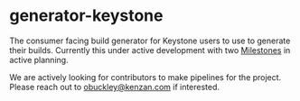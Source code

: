 # generator-keystone
The consumer facing build generator for Keystone users to use to generate their builds.  Currently this under active development with two [Milestones][] in active planning.


We are actively looking for contributors to make pipelines for the project.  Please reach out to obuckley@kenzan.com if interested.

[Milestones]: https://github.com/kenzanlabs/generator-keystone/milestones
